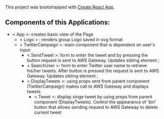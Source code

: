 This project was bootstrapped with [Create React App](https://github.com/facebook/create-react-app).

## Components of this Applications:

* < App >: creates basic view of the Page
  * < Logo > : renders group Logo saved in svg format
  * < TwitterCampaign >: main component that is dependent on user's input:
    * < SendTweet >: form to enter the tweet and by pressing the button request is sent to AWS Gateway. Updates sibling element <DisplayTweets>;
    * < SearchUser >: form to enter Twitter user name to retrieve his/her tweets. After button is pressed the request is sent to AWS Gateway. Updates sibling element <DisplayTweets>;
    * < DisplayTweets >: using props sent from parent component (TwitterCampaign) makes call to AWS Gateway and displays tweets
      * < Tweet >: display singe tweet by using props from parent component (DisplayTweets). Control the appearance of 'bin' button that allows sending request to AWS Gateway to delete current tweet
